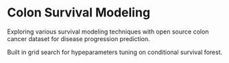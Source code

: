# Colon Survival Modeling

Exploring various survival modeling techniques with open source colon cancer dataset for disease progression prediction.

Built in grid search for hypeparameters tuning on conditional survival forest.